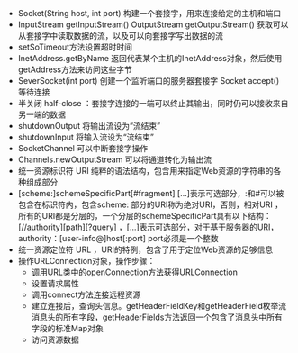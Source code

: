 - Socket(String host, int port) 构建一个套接字，用来连接给定的主机和端口
- InputStream getInputStream() OutputStream getOutputStream() 获取可以从套接字中读取数据的流，以及可以向套接字写出数据的流
- setSoTimeout方法设置超时时间
- InetAddress.getByName 返回代表某个主机的InetAddress对象，然后使用getAddress方法来访问这些字节
- SeverSocket(int port) 创建一个监听端口的服务器套接字  Socket accept() 等待连接 
- 半关闭 half-close ：套接字连接的一端可以终止其输出，同时仍可以接收来自另一端的数据
- shutdownOutput 将输出流设为“流结束”
- shutdownInput 将输入流设为“流结束”
- SocketChannel 可以中断套接字操作 
- Channels.newOutputStream 可以将通道转化为输出流
- 统一资源标识符 URI 纯粹的语法结构，包含用来指定Web资源的字符串的各种组成部分
- [scheme:]schemeSpecificPart[#fragment]   [...]表示可选部分，:和#可以被包含在标识符内，包含scheme: 部分的URI称为绝对URI，否则，相对URI ，所有的URI都是分层的，一个分层的schemeSpecificPart具有以下结构：[//authority][path][?query] ，[...]表示可选部分，对于基于服务器的URI，authority：[user-info@]host[:port] port必须是一个整数
- 统一资源定位符 URL ，URI的特例，包含了用于定位Web资源的足够信息
- 操作URLConnection对象，操作步骤：
  -  调用URL类中的openConnection方法获得URLConnection
  - 设置请求属性
  - 调用connect方法连接远程资源
  - 建立连接后，查询头信息。getHeaderFieldKey和getHeaderField枚举流消息头的所有字段，getHeaderFields方法返回一个包含了消息头中所有字段的标准Map对象
  - 访问资源数据
